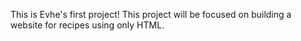 This is Evhe's first project!
This project will be focused on building a website for recipes using only HTML.
